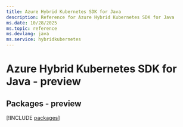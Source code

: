 ```yaml
---
title: Azure Hybrid Kubernetes SDK for Java
description: Reference for Azure Hybrid Kubernetes SDK for Java
ms.date: 10/28/2025
ms.topic: reference
ms.devlang: java
ms.service: hybridkubernetes
---
```

# Azure Hybrid Kubernetes SDK for Java - preview
## Packages - preview
[!INCLUDE [packages](hybrid-kubernetes-index.md)]